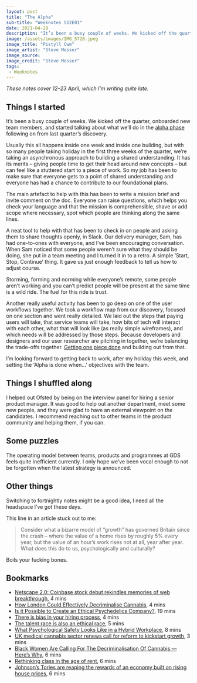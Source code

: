 ```yaml
---
layout: post
title: "The Alpha"
sub-title: "Weeknotes S12E01"
date: 2021-04-28
description: "It’s been a busy couple of weeks. We kicked off the quarter, onboarded new team members, and started talking about what we’ll do in the alpha phase following on from last quarter’s discovery."
image: /assets/images/IMG_5720.jpeg
image_title: "Pistyll Cwm"
image_artist: "Steve Messer"
image_source: 
image_credit: "Steve Messer"
tags:
 - Weeknotes
---
```


*These notes cover 12–23 April, which I’m writing quite late.*

## Things I started

It’s been a busy couple of weeks. We kicked off the quarter, onboarded new team members, and started talking about what we’ll do in the [alpha phase](https://www.gov.uk/service-manual/agile-delivery/how-the-alpha-phase-works) following on from last quarter’s discovery.

Usually this all happens inside one week and inside one building, but with so many people taking holiday in the first three weeks of the quarter, we’re taking an asynchronous approach to building a shared understanding. It has its merits – giving people time to get their head around new concepts – but can feel like a stuttered start to a piece of work. So my job has been to make sure that everyone gets to a point of shared understanding and everyone has had a chance to contribute to our foundational plans.

The main artefact to help with this has been to write a mission brief and invite comment on the doc. Everyone can raise questions, which helps you check your language and that the mission is comprehensible, shave or add scope where necessary, spot which people are thinking along the same lines.

A neat tool to help with that has been to check in on people and asking them to share thoughts openly, in Slack. Our delivery manager, Sam, has had one-to-ones with everyone, and I’ve been encouraging conversation. When Sam noticed that some people weren’t sure what they should be doing, she put in a team meeting and I turned it in to a retro. A simple ‘Start, Stop, Continue’ thing. It gave us just enough feedback to tell us how to adjust course.

Storming, forming and norming while everyone’s remote, some people aren’t working and you can’t predict people will be present at the same time is a wild ride. The fuel for this ride is trust.

Another really useful activity has been to go deep on one of the user workflows together. We took a workflow map from our discovery, focused on one section and went really detailed. We laid out the steps that paying users will take, that service teams will take, how bits of tech will interact with each other, what that will look like (as really simple wireframes), and which needs will be addressed by those steps. Because developers and designers and our user researcher are pitching in together, we’re balancing the trade-offs together. [Getting one piece done](https://basecamp.com/shapeup/3.2-chapter-11) and building out from that.

I’m looking forward to getting back to work, after my holiday this week, and setting the ‘Alpha is done when…’ objectives with the team.

## Things I shuffled along

I helped out Ofsted by being on the interview panel for hiring a senior product manager. It was good to help out another department, meet some new people, and they were glad to have an external viewpoint on the candidates. I recommend reaching out to other teams in the product community and helping them, if you can.

## Some puzzles

The operating model between teams, products and programmes at GDS feels quite inefficient currently. I only hope we’ve been vocal enough to not be forgotten when the latest strategy is announced.

## Other things

Switching to fortnightly notes might be a good idea, I need all the headspace I’ve got these days.

This line in an article stuck out to me:

> Consider what a bizarre model of “growth” has governed Britain since the crash – where the value of a home rises by roughly 5% every year, but the value of an hour’s work rises not at all, year after year. What does this do to us, psychologically and culturally?

Boils your fucking bones.

## Bookmarks

- [Netscape 2.0: Coinbase stock debut rekindles memories of web breakthrough](https://on.ft.com/2Q11oqn), 4 mins
- [How London Could Effectively Decriminalise Cannabis](https://www.vice.com/en/article/akd5xb/how-london-could-effectively-decriminalise-cannabis), 4 mins
- [Is it Possible to Create an Ethical Psychedelics Company?](https://www.vice.com/en/article/m7amw4/is-it-possible-to-create-an-ethical-psychedelics-company), 19 mins
- [There is bias in your hiring process](https://blossom.ghost.io/bias-in-hiring/), 4 mins
- [The talent race is also an ethical race](https://cennydd.com/blog/the-talent-race-is-also-an-ethical-race), 5 mins
- [What Psychological Safety Looks Like in a Hybrid Workplace](https://hbr.org/2021/04/what-psychological-safety-looks-like-in-a-hybrid-workplace), 8 mins
- [UK medical cannabis sector renews call for reform to kickstart growth](https://on.ft.com/3tVDhIc), 3 mins
- [Black Women Are Calling For The Decriminalisation Of Cannabis — Here’s Why](https://www.refinery29.com/en-gb/decriminalisation-legalisation-cannabis-weed-black-community), 6 mins
- [Rethinking class in the age of rent](https://autonomy.work/portfolio/berry-class-rent/), 6 mins
- [Johnson’s Tories are reaping the rewards of an economy built on rising house prices](https://www.theguardian.com/commentisfree/2021/apr/26/boris-johnson-tories-economy-rising-house-prices-wages), 6 mins
